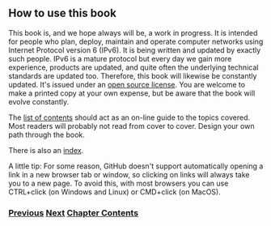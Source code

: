 ## How to use this book

This book is, and we hope always will be, a work in progress. It is
intended for people who plan, deploy, maintain and operate computer
networks using Internet Protocol version 6 (IPv6). It is being written
and updated by exactly such people. IPv6 is a mature protocol but every
day we gain more experience, products are updated, and quite often the
underlying technical standards are updated too. Therefore, this book
will likewise be constantly updated. It's issued under an
[open source license](https://github.com/becarpenter/book6/blob/main/LICENSE.md).
You are welcome to make a printed copy at your own expense, but be aware
that the book will evolve constantly.

The
[list of contents](https://github.com/becarpenter/book6/blob/main/Contents.md)
should act as an on-line guide to the topics covered. Most readers will
probably not read from cover to cover. Design your own path through the
book.

There is also an
[index](https://github.com/becarpenter/book6/blob/main/Index.md).

A little tip: For some reason, GitHub doesn't support automatically opening a
link in a new browser tab or window, so clicking on links will always take you to
a new page. To avoid this, with most browsers you can use CTRL+click (on Windows
and Linux) or CMD+click (on MacOS).

### [<ins>Previous</ins>](Foreword.md) [<ins>Next</ins>](How%20a%20user%20sees%20IPv6.md) [<ins>Chapter Contents</ins>](1.%20Introduction%20and%20Foreword.md)
